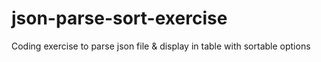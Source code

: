 # json-parse-sort-exercise
Coding exercise to parse json file &amp; display in table with sortable options
